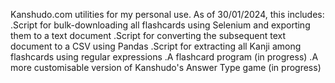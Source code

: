 Kanshudo.com utilities for my personal use. As of 30/01/2024, this includes:
  .Script for bulk-downloading all flashcards using Selenium and exporting them to a text document
  .Script for converting the subsequent text document to a CSV using Pandas
  .Script for extracting all Kanji among flashcards using regular expressions
  .A flashcard program (in progress)
  .A more customisable version of Kanshudo's Answer Type game (in progress)
